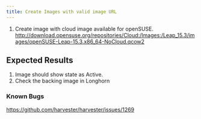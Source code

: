 ```yaml
---
title: Create Images with valid image URL	
---
```

1. Create image with cloud image available for openSUSE.
http://download.opensuse.org/repositories/Cloud:/Images:/Leap_15.3/images/openSUSE-Leap-15.3.x86_64-NoCloud.qcow2

## Expected Results
1. Image should show state as Active.
1. Check the backing image in Longhorn

### Known Bugs
https://github.com/harvester/harvester/issues/1269